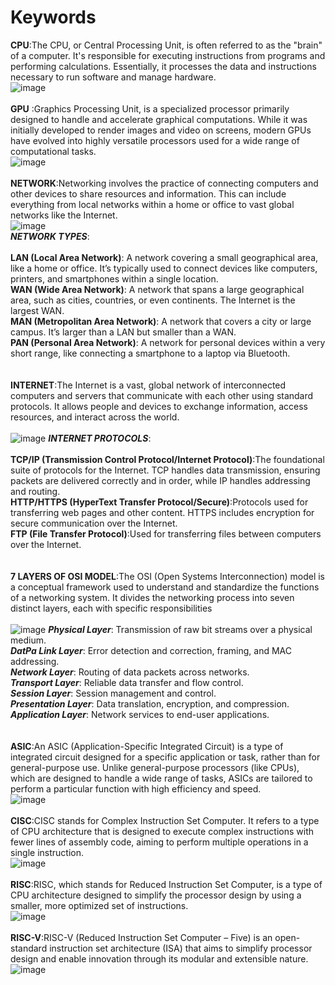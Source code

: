 # Keywords
**CPU**:The CPU, or Central Processing Unit, is often referred to as the "brain" of a computer. It's responsible for executing instructions from programs and performing calculations. Essentially, it processes the data and instructions necessary to run software and manage hardware.<BR/>
![image](https://github.com/user-attachments/assets/3e73abdf-a727-4f58-bf36-1e1a6b4d652e)
<BR/>
<BR/>
**GPU** :Graphics Processing Unit, is a specialized processor primarily designed to handle and accelerate graphical computations. While it was initially developed to render images and video on screens, modern GPUs have evolved into highly versatile processors used for a wide range of computational tasks.<BR/>
![image](https://github.com/user-attachments/assets/e6004f18-2c0f-46aa-a89a-b5ca1148abc4)
<BR/>
<BR/>
**NETWORK**:Networking involves the practice of connecting computers and other devices to share resources and information. This can include everything from local networks within a home or office to vast global networks like the Internet.<BR/>
![image](https://github.com/user-attachments/assets/28f6bbaa-239d-429a-ad05-e3d6fe490ced)
<BR/>
_**NETWORK TYPES**_:<BR/>
<BR/>
**LAN (Local Area Network)**: A network covering a small geographical area, like a home or office. It’s typically used to connect devices like computers, printers, and smartphones within a single location.<BR/>
**WAN (Wide Area Network)**: A network that spans a large geographical area, such as cities, countries, or even continents. The Internet is the largest WAN.<BR/>
**MAN (Metropolitan Area Network)**: A network that covers a city or large campus. It’s larger than a LAN but smaller than a WAN.<BR/>
**PAN (Personal Area Network)**: A network for personal devices within a very short range, like connecting a smartphone to a laptop via Bluetooth.<BR/>
<BR/>
<BR/>
**INTERNET**:The Internet is a vast, global network of interconnected computers and servers that communicate with each other using standard protocols. It allows people and devices to exchange information, access resources, and interact across the world. <BR/>
<BR/>
![image](https://github.com/user-attachments/assets/73dcd587-ff71-4e49-858d-bc8278dc4fe9)
_**INTERNET PROTOCOLS**_:<BR/>
<BR/>
**TCP/IP (Transmission Control Protocol/Internet Protocol)**:The foundational suite of protocols for the Internet. TCP handles data transmission, ensuring packets are delivered correctly and in order, while IP handles addressing and routing.<BR/>
**HTTP/HTTPS (HyperText Transfer Protocol/Secure)**:Protocols used for transferring web pages and other content. HTTPS includes encryption for secure communication over the Internet.<BR/>
**FTP (File Transfer Protocol)**:Used for transferring files between computers over the Internet.<BR/>
<BR/>
<BR/>
**7 LAYERS OF OSI MODEL**:The OSI (Open Systems Interconnection) model is a conceptual framework used to understand and standardize the functions of a networking system. It divides the networking process into seven distinct layers, each with specific responsibilities<BR/>
<BR/>
![image](https://github.com/user-attachments/assets/def22010-f46f-49f5-93a0-55e96d54ff57)
**_Physical Layer_**: Transmission of raw bit streams over a physical medium.<BR/>
**_DatPa Link Layer_**: Error detection and correction, framing, and MAC addressing.<BR/>
**_Network Layer_**: Routing of data packets across networks.<BR/>
**_Transport Layer_**: Reliable data transfer and flow control.<BR/>
**_Session Layer_**: Session management and control.<BR/>
**_Presentation Layer_**: Data translation, encryption, and compression.<BR/>
**_Application Layer_**: Network services to end-user applications.<BR/>
<BR/>
<BR/>
**ASIC**:An ASIC (Application-Specific Integrated Circuit) is a type of integrated circuit designed for a specific application or task, rather than for general-purpose use. Unlike general-purpose processors (like CPUs), which are designed to handle a wide range of tasks, ASICs are tailored to perform a particular function with high efficiency and speed.<BR/>
![image](https://github.com/user-attachments/assets/64e0075b-f123-4984-9749-929c4c1e293c)
<BR/>
<BR/>
**CISC**:CISC stands for Complex Instruction Set Computer. It refers to a type of CPU architecture that is designed to execute complex instructions with fewer lines of assembly code, aiming to perform multiple operations in a single instruction.<BR/>
![image](https://github.com/user-attachments/assets/231a3d4f-7254-4c12-9d5e-2b1f3db9e69f)
<BR/>
<BR/>
**RISC**:RISC, which stands for Reduced Instruction Set Computer, is a type of CPU architecture designed to simplify the processor design by using a smaller, more optimized set of instructions. <BR/>
![image](https://github.com/user-attachments/assets/711a6adc-fe49-4e56-9a38-31ac6c151916)
<BR/>
<BR/>
**RISC-V**:RISC-V (Reduced Instruction Set Computer – Five) is an open-standard instruction set architecture (ISA) that aims to simplify processor design and enable innovation through its modular and extensible nature.<BR/>
![image](https://github.com/user-attachments/assets/d4fc9427-66d8-49d5-936a-a1fd34c22d98)
<BR/>
<BR/>




